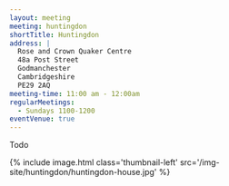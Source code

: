 ```yaml
---
layout: meeting
meeting: huntingdon
shortTitle: Huntingdon
address: |
  Rose and Crown Quaker Centre
  48a Post Street
  Godmanchester
  Cambridgeshire
  PE29 2AQ
meeting-time: 11:00 am - 12:00am
regularMeetings:
  - Sundays 1100-1200
eventVenue: true
---
```


Todo

{% include image.html class='thumbnail-left' src='/img-site/huntingdon/huntingdon-house.jpg' %}

